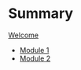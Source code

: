 # Summary

[Welcome](./welcome.md)
- [Module 1](./module1/module1.md)
- [Module 2](./module2/module2.md)
